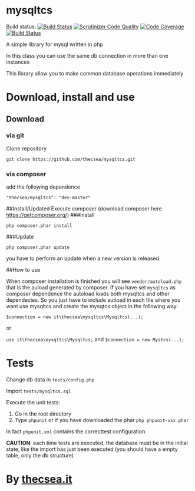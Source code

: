 # mysqltcs
Build status: [![Build Status](https://travis-ci.org/thecsea/mysqltcs.svg?branch=master)](https://travis-ci.org/thecsea/mysqltcs) [![Scrutinizer Code Quality](https://scrutinizer-ci.com/g/thecsea/mysqltcs/badges/quality-score.png?b=master)](https://scrutinizer-ci.com/g/thecsea/mysqltcs/?branch=master) [![Code Coverage](https://scrutinizer-ci.com/g/thecsea/mysqltcs/badges/coverage.png?b=master)](https://scrutinizer-ci.com/g/thecsea/mysqltcs/?branch=master) [![Build Status](https://scrutinizer-ci.com/g/thecsea/mysqltcs/badges/build.png?b=master)](https://scrutinizer-ci.com/g/thecsea/mysqltcs/build-status/master)

A simple library for mysql written in php

In this class you can use the same db connection in more than one instances

This library allow you to make common database operations immediately 

# Download, install and use

## Download

### via git
Clone repository

`git clone https://github.com/thecsea/mysqltcs.git`

### via composer
add the following dependence 

`"thecsea/mysqltcs": "dev-master"`

##Install/Updated
Execute composer (download composer here https://getcomposer.org/)
###Install

`php composer.phar install`

###Update

`php composer.phar update`

you have to perform an update when a new version is released

##How to use

When composer installation is finished you will see `vendor/autoload.php` that is the auload generated by composer. If you have set `mysqltcs` as composer dependence the autoload loads both mysqltcs and other dependecies. So you just have to include autload in each file where you want use mysqltcs and create the mysqtcs object in the following way:

`$connection = new it\thecsea\mysqltcs\Mysqltcs(...);`

or

`use it\thecsea\mysqltcs\Mysqltcs;` and `$connection = new Mystcs(...);`


# Tests
Change db data in `tests/config.php`

Import `tests/mysqltcs.sql`

Execute the unit tests:

1. Go in the root directory
2. Type `phpunit` or if you have downloaded the phar `php phpunit-xxx.phar`

In fact `phpunit.xml` contains the correcttest configuration

**CAUTION**: each time tests are executed, the database must be in the initial state, like the import has just been executed (you should have a empty  table, only the db structure)

# By [thecsea.it](http://www.thecsea.it)
